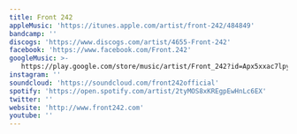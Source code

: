 ```yaml
---
title: Front 242
appleMusic: 'https://itunes.apple.com/artist/front-242/484849'
bandcamp: ''
discogs: 'https://www.discogs.com/artist/4655-Front-242'
facebook: 'https://www.facebook.com/Front.242'
googleMusic: >-
   https://play.google.com/store/music/artist/Front_242?id=Apx5xxac7lpykujus3a6fjugyia
instagram: ''
soundcloud: 'https://soundcloud.com/front242official'
spotify: 'https://open.spotify.com/artist/2tyMOS8xKREgpEwHnLc6EX'
twitter: ''
website: 'http://www.front242.com'
youtube: ''
---
```

